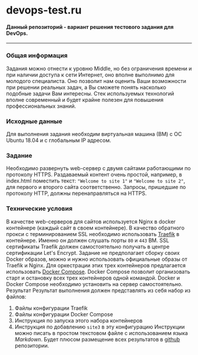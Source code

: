 # devops-test.ru

#### Данный репозиторий - вариант решения тестового задания для DevOps.
-----------------------------------

### Общая информация
Задания можно отнести к уровню Middle, но без ограничения времени и при наличии доступа к сети Интернет, оно вполне выполнимо для молодого
специалиста.
Оно позволит нам оценить Ваши возможности при решении реальных задач, а Вы сможете понять насколько подобные задачи Вам интересны.
Стек используемых технологий вполне современный и будет крайне полезен для повышения профессиональных знаний.
### Исходные данные
Для выполнения задания необходим виртуальная машина (ВМ) с ОС Ubuntu 18.04 и с глобальным IP адресом. 
### Задание
Необходимо развернуть web-сервер с двумя сайтами работающими по протоколу HTTPS. Раздаваемый контент очень простой, например, в index.html
поместить текст: ```"Welcome to site 1"``` и ```"Welcome to site 2"```, для первого и второго сайта соответственно.
Запросы, пришедшие по протоколу HTTP, должны перенаправляться на HTTPS.
### Технические условия
В качестве web-серверов для сайтов используется Nginx в docker контейнере (каждый сайт в своем контейнере).
В качество обратного прокси с терминированием SSL необходимо использовать [Traefik](https://docs.traefik.io) в контейнере. Именно он должен
слушать порты ```80``` и ```443``` ВМ. SSL сертификаты Traefik должен самостоятельно получать в центре сертификации Let's Encrypt.
Задание не предполагает сборку своих Docker образов, можно и нужно использовать официальные образы от Traefik и Nginx.
Для оркестрации этих трех контейнеров предлагается использовать [Docker Compose](https://docs.docker.com/compose/). Docker Compose позволит
организовать старт и остановку всех трех контейнеров одной командой.
Docker и Docker Compose необходимо установить на сервер самостоятельно.
Результат
Результат выполнения должен представлять из себя набор из файлов:
1. Файлы конфигурации Traefik
2. Файлы конфигурации Docker Compose
3. Инструкция по запуска этого набора контейнеров
4. Инструкция по добавлению ```site3``` в эту конфигурацию
Инструкции можно писать в простом текстовом файле с использованием языка _Markdown_.
Будет плюсом размещение всех результатов в [github](https://github.com) репозитории.
